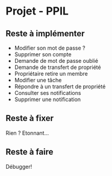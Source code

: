 # Projet - PPIL

## Reste à implémenter

- Modifier son mot de passe ?
- Supprimer son compte
- Demande de mot de passe oublié
- Demande de transfert de propriété
- Propriétaire retire un membre
- Modifier une tâche
- Répondre à un transfert de propriété
- Consulter ses notifications
- Supprimer une notification

## Reste à fixer

Rien ? Etonnant...

## Reste à faire
Débugger!